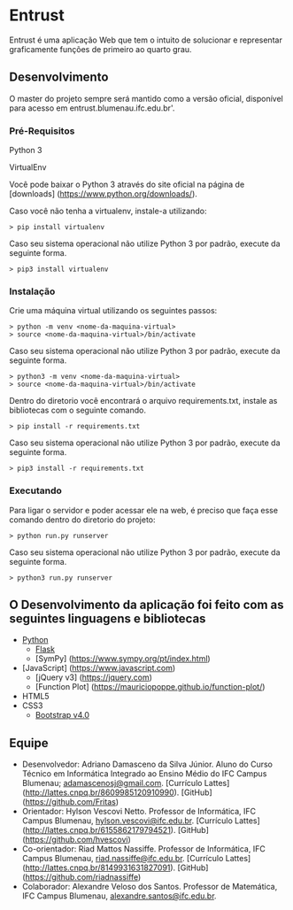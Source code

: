 # Entrust
Entrust é uma aplicação Web que tem o intuito de solucionar e representar graficamente funções de primeiro ao quarto grau.

## Desenvolvimento
O master do projeto sempre será mantido como a versão oficial, disponível para acesso em entrust.blumenau.ifc.edu.br'.

### Pré-Requisitos
Python 3

VirtualEnv

Você pode baixar o Python 3 através do site oficial na página de [downloads] (https://www.python.org/downloads/).

Caso você não tenha a virtualenv, instale-a utilizando:
```
> pip install virtualenv
```
Caso seu sistema operacional não utilize Python 3 por padrão, execute da seguinte forma.
```
> pip3 install virtualenv
```


### Instalação
Crie uma máquina virtual utilizando os seguintes passos:
```
> python -m venv <nome-da-maquina-virtual>
> source <nome-da-maquina-virtual>/bin/activate
```
Caso seu sistema operacional não utilize Python 3 por padrão, execute da seguinte forma.
```
> python3 -m venv <nome-da-maquina-virtual>
> source <nome-da-maquina-virtual>/bin/activate
```

Dentro do diretorio você encontrará o arquivo requirements.txt, instale as bibliotecas com o seguinte comando.
```
> pip install -r requirements.txt
```

Caso seu sistema operacional não utilize Python 3 por padrão, execute da seguinte forma.
```
> pip3 install -r requirements.txt
```

### Executando
Para ligar o servidor e poder acessar ele na web, é preciso que faça esse comando dentro do diretorio do projeto:
```
> python run.py runserver
```

Caso seu sistema operacional não utilize Python 3 por padrão, execute da seguinte forma.
```
> python3 run.py runserver
```

## O Desenvolvimento da aplicação foi feito com as seguintes linguagens e bibliotecas
- [Python](https://www.python.org/)
  - [Flask](http://flask.pocoo.org/)
  - [SymPy] (https://www.sympy.org/pt/index.html)
- [JavaScript] (https://www.javascript.com)
  - [jQuery v3] (https://jquery.com)
  - [Function Plot] (https://mauriciopoppe.github.io/function-plot/)
- HTML5
- CSS3
  - [Bootstrap v4.0](https://getbootstrap.com)

## Equipe
* Desenvolvedor: Adriano Damasceno da Silva Júnior. Aluno do Curso Técnico em Informática Integrado ao Ensino Médio do IFC Campus Blumenau; adamascenosj@gmail.com. [Currículo Lattes] (http://lattes.cnpq.br/8609985120910990). [GitHub] (https://github.com/Fritas)
* Orientador: Hylson Vescovi Netto. Professor de Informática, IFC Campus Blumenau, hylson.vescovi@ifc.edu.br. [Currículo Lattes] (http://lattes.cnpq.br/6155862179794521). [GitHub] (https://github.com/hvescovi)
* Co-orientador: Riad Mattos Nassiffe. Professor de Informática, IFC Campus Blumenau, riad.nassiffe@ifc.edu.br. [Currículo Lattes] (http://lattes.cnpq.br/8149931631827091). [GitHub] (https://github.com/riadnassiffe)
* Colaborador: Alexandre Veloso dos Santos. Professor de Matemática, IFC Campus Blumenau, alexandre.santos@ifc.edu.br.
